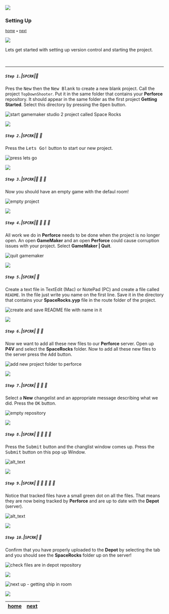 ![](../images/line3.png)

### Setting Up

<sub>[home](../README.md#user-content-gms2-top-down-shooter) • [next](../ship-room/README.md#user-content-getting-ship-in-room)</sub>

![](../images/line3.png)

Lets get started with setting up version control and starting the project.

<br>

---



##### `Step 1.`\|`SPCRK`|:small_blue_diamond:

Pres the <kbd>New</kbd> then the <kbd>New Blank</kbd> to create a new blank project. Call the project `TopDownShooter`. Put it in the same folder that contains your **Perforce** repository. It should appear in the same folder as the first project **Getting Started**. Select this directory by pressing the <kbd>Open</kbd> button.

![start gamemaker studio 2 project called Space Rocks](images/newProject.png)

![](../images/line2.png)

##### `Step 2.`\|`SPCRK`|:small_blue_diamond: :small_blue_diamond: 

Press the <kbd>Lets Go!</kbd> button to start our new project.

![press lets go](images/SelectLetsGo.png)

![](../images/line2.png)

##### `Step 3.`\|`SPCRK`|:small_blue_diamond: :small_blue_diamond: :small_blue_diamond:

Now you should have an empty game with the defaul room!

![empty project](images/blankProject.png)

![](../images/blankProject.png)

##### `Step 4.`\|`SPCRK`|:small_blue_diamond: :small_blue_diamond: :small_blue_diamond: :small_blue_diamond:

All work we do in **Perforce** needs to be done when the project is no longer open.  An open **GameMaker** and an open **Perforce** could cause corruption issues with your project.  Select **GameMaker | Quit**.

![quit gamemaker](images/quitGameMaker.png)

![](../images/line2.png)

##### `Step 5.`\|`SPCRK`| :small_orange_diamond:

Create a text file in TextEdit (Mac) or NotePad (PC) and create a file called `README`.  In the file just write you name on the first line.  Save it in the directory that contains your **SpaceRocks.yyp** file in the route folder of the project.

![create and save README file with name in it](images/readmeFile.png)


![](../images/line2.png)

##### `Step 6.`\|`SPCRK`| :small_orange_diamond: :small_blue_diamond:

Now we want to add all these new files to our **Perforce** server. Open up **P4V** and select the **SpaceRocks** folder.  Now to add all these new files to the server press the <kbd>Add</kbd> button.

![add new project folder to perforce](images/addFiles.png)

![](../images/line2.png)

##### `Step 7.`\|`SPCRK`| :small_orange_diamond: :small_blue_diamond: :small_blue_diamond:

Select a **New** changelist and an appropriate message describing what we did.  Press the <kbd>OK</kbd> button.

![empty repository](images/newChangelist.png)

![](../images/line2.png)

##### `Step 8.`\|`SPCRK`| :small_orange_diamond: :small_blue_diamond: :small_blue_diamond: :small_blue_diamond:

Press the <kbd>Submit</kbd> button and the changlist window comes up.  Press the <kbd>Submit</kbd> button on this pop up Window.

![alt_text](images/submitToServer.png)

![](../images/line2.png)

##### `Step 9.`\|`SPCRK`| :small_orange_diamond: :small_blue_diamond: :small_blue_diamond: :small_blue_diamond: :small_blue_diamond:

Notice that tracked files have a small green dot on all the files. That means they are now being tracked by **Perforce** and are up to date with the **Depot** (server).

![alt_text](images/greenDot.png)

![](../images/line2.png)

##### `Step 10.`\|`SPCRK`| :large_blue_diamond:

Confirm that you have properly uploaded to the **Depot** by selecting the tab and you should see the **SpaceRocks** folder up on the server!

![check files are in depot repository](images/depotOnServer.png)

![](../images/line.png)

<!-- <img src="https://via.placeholder.com/1000x100/45D7CA/000000/?text=Next Up - Getting Ship in Room"> -->
![next up - getting ship in room](images/banner.png)

![](../images/line.png)

| [home](../README.md#user-content-gms2-ue4-space-rocks) | [next](../ship-room/README.md#user-content-gms2-top-down-shooter)|
|---|---|
